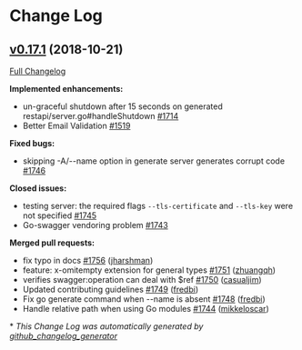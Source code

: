 # Change Log

## [v0.17.1](https://github.com/ssfilatov/go-swagger/tree/v0.17.1) (2018-10-21)
[Full Changelog](https://github.com/ssfilatov/go-swagger/compare/v0.17.0...v0.17.1)

**Implemented enhancements:**

- un-graceful shutdown after 15 seconds on generated restapi/server.go\#handleShutdown [\#1714](https://github.com/ssfilatov/go-swagger/issues/1714)
- Better Email Validation [\#1519](https://github.com/ssfilatov/go-swagger/issues/1519)

**Fixed bugs:**

- skipping -A/--name option in generate server generates corrupt code [\#1746](https://github.com/ssfilatov/go-swagger/issues/1746)

**Closed issues:**

- testing server: the required flags `--tls-certificate` and `--tls-key` were not specified [\#1745](https://github.com/ssfilatov/go-swagger/issues/1745)
- Go-swagger vendoring problem [\#1743](https://github.com/ssfilatov/go-swagger/issues/1743)

**Merged pull requests:**

- fix typo in docs [\#1756](https://github.com/ssfilatov/go-swagger/pull/1756) ([jharshman](https://github.com/jharshman))
- feature: x-omitempty extension for general types [\#1751](https://github.com/ssfilatov/go-swagger/pull/1751) ([zhuangqh](https://github.com/zhuangqh))
- verifies swagger:operation can deal with $ref [\#1750](https://github.com/ssfilatov/go-swagger/pull/1750) ([casualjim](https://github.com/casualjim))
- Updated contributing guidelines [\#1749](https://github.com/ssfilatov/go-swagger/pull/1749) ([fredbi](https://github.com/fredbi))
- Fix go generate command when --name is absent [\#1748](https://github.com/ssfilatov/go-swagger/pull/1748) ([fredbi](https://github.com/fredbi))
- Handle relative path when using Go modules [\#1744](https://github.com/ssfilatov/go-swagger/pull/1744) ([mikkeloscar](https://github.com/mikkeloscar))


\* *This Change Log was automatically generated by [github_changelog_generator](https://github.com/skywinder/Github-Changelog-Generator)*
